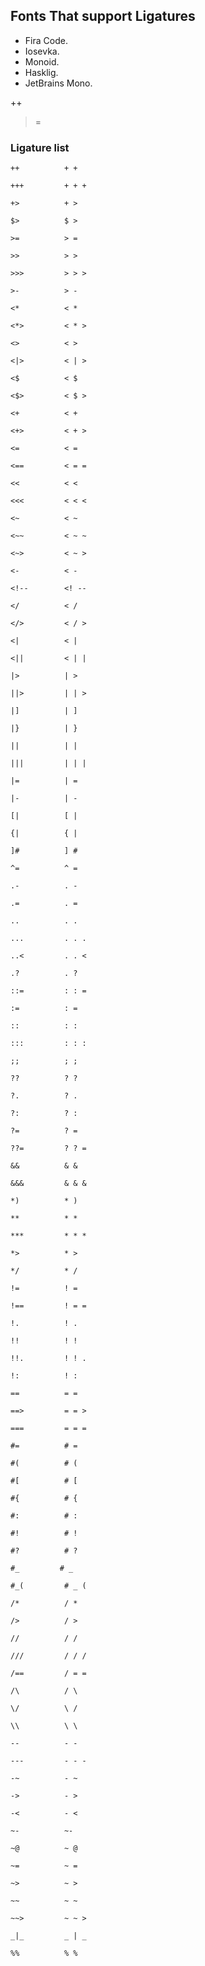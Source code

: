 ## Fonts That support Ligatures
- Fira Code.
- Iosevka.
- Monoid.
- Hasklig.
- JetBrains Mono.

++
>=

### Ligature list

    ++          + +

    +++         + + +

    +>          + >

    $>          $ >

    >=          > =

    >>          > >

    >>>         > > >

    >-          > -

    <*          < *

    <*>         < * >

    <>          < >

    <|>         < | >

    <$          < $

    <$>         < $ >

    <+          < +

    <+>         < + >

    <=          < =

    <==         < = =

    <<          < <

    <<<         < < <

    <~          < ~

    <~~         < ~ ~

    <~>         < ~ >

    <-          < -

    <!--        <! --

    </          < /

    </>         < / >

    <|          < |

    <||         < | |

    |>          | >

    ||>         | | >

    |]          | ]

    |}          | }

    ||          | |

    |||         | | |

    |=          | =

    |-          | -

    [|          [ |

    {|          { |

    ]#          ] #

    ^=          ^ =

    .-          . -

    .=          . =

    ..          . .

    ...         . . .

    ..<         . . <

    .?          . ?

    ::=         : : =

    :=          : =

    ::          : :

    :::         : : :

    ;;          ; ;

    ??          ? ?

    ?.          ? .

    ?:          ? :

    ?=          ? =

    ??=         ? ? =

    &&          & &

    &&&         & & &

    *)          * )

    **          * *

    ***         * * *

    *>          * >

    */          * /

    !=          ! =

    !==         ! = =

    !.          ! .

    !!          ! !

    !!.         ! ! .

    !:          ! :

    ==          = =

    ==>         = = >

    ===         = = =

    #=          # =

    #(          # (

    #[          # [

    #{          # {

    #:          # :

    #!          # !

    #?          # ?

    #_         # _

    #_(         # _ (

    /*          / *

    />          / >

    //          / /

    ///         / / /

    /==         / = =

    /\          / \

    \/          \ /

    \\          \ \

    --          - -

    ---         - - -

    -~          - ~

    ->          - >

    -<          - <

    ~-          ~-

    ~@          ~ @

    ~=          ~ =

    ~>          ~ >

    ~~          ~ ~

    ~~>         ~ ~ >

    _|_         _ | _

    %%          % %
